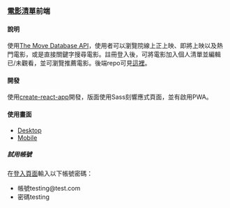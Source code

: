 ### [電影清單](https://movie-app-717.herokuapp.com/)前端
#### 說明
使用[The Move Database API](https://developers.themoviedb.org/3)，使用者可以瀏覽院線上正上映、即將上映以及熱門電影，或是直接關鍵字搜尋電影。註冊登入後，可將電影加入個人清單並編輯已/未觀看，並可瀏覽推薦電影。後端repo可見[這裡](https://github.com/krli07717/movie_backend)。
#### 開發
使用[create-react-app](https://github.com/facebook/create-react-app)開發，版面使用Sass刻響應式頁面，並有啟用PWA。
#### 使用畫面
- [Desktop](https://drive.google.com/file/d/18Z5BRYRSpMQK_DkxeA6nqqQ4SAyWjTf4/view?usp=sharing)
- [Mobile](https://drive.google.com/file/d/1qSWxPhQxFxNfggGT0mTigHm5EuriaRUA/view?usp=sharing)
##### 試用帳號
在[登入頁面](https://movie-app-717.herokuapp.com/Login)輸入以下帳號密碼：
- 帳號testing<span>@test.com
- 密碼testing
